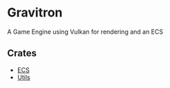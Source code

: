 # Gravitron
A Game Engine using Vulkan for rendering and an ECS
## Crates
- [ECS](crates/gravitron_ecs/README.md)
- [Utils](crates/gravitron_utils/README.md)